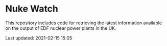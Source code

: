 # Nuke Watch

This repository includes code for retrieving the latest information available on the output of EDF nuclear power plants in the UK.

Last updated: 2021-02-15 15:05